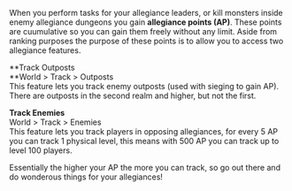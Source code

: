 When you perform tasks for your allegiance leaders, or kill monsters inside enemy allegiance dungeons you gain **allegiance points (AP)**. These points are cuumulative so you can gain them freely without any limit. Aside from ranking purposes the purpose of these points is to allow you to access two allegiance features.

**Track Outposts  
**World > Track > Outposts  
This feature lets you track enemy outposts (used with sieging to gain AP). There are outposts in the second realm and higher, but not the first.

**Track Enemies**  
World > Track > Enemies  
This feature lets you track players in opposing allegiances, for every 5 AP you can track 1 physical level, this means with 500 AP you can track up to level 100 players.

Essentially the higher your AP the more you can track, so go out there and do wonderous things for your allegiances!